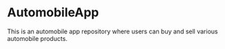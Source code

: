 # AutomobileApp
This is an automobile app repository where users can buy and sell various automobile products.
